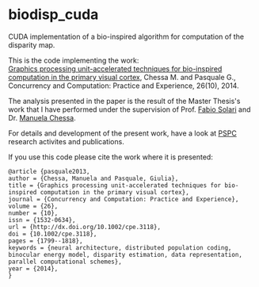 # biodisp_cuda
CUDA implementation of a bio-inspired algorithm for computation of the disparity map.

This is the code implementing the work:<br>
[Graphics processing unit-accelerated techniques for bio-inspired computation in the primary visual cortex](http://onlinelibrary.wiley.com/doi/10.1002/cpe.3118/abstract), Chessa M. and Pasquale G., Concurrency and Computation: Practice and Experience, 26(10), 2014.

The analysis presented in the paper is the result of the Master Thesis's work that I have performed under the supervision of Prof. [Fabio Solari](https://sites.google.com/site/fabiosolarifs/home) and Dr. [Manuela Chessa](http://www.dibris.unige.it/chessa-manuela).
<br>

For details and development of the present work, have a look at [PSPC](http://www.pspc.unige.it/Research/index.html) research activites and publications.

If you use this code please cite the work where it is presented:

    @article {pasquale2013,
    author = {Chessa, Manuela and Pasquale, Giulia},
    title = {Graphics processing unit-accelerated techniques for bio-inspired computation in the primary visual cortex},
    journal = {Concurrency and Computation: Practice and Experience},
    volume = {26},
    number = {10},
    issn = {1532-0634},
    url = {http://dx.doi.org/10.1002/cpe.3118},
    doi = {10.1002/cpe.3118},
    pages = {1799--1818},
    keywords = {neural architecture, distributed population coding, binocular energy model, disparity estimation, data representation, parallel computational schemes},
    year = {2014},
    }
